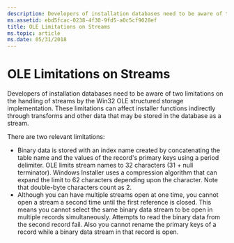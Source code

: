 ```yaml
---
description: Developers of installation databases need to be aware of two limitations on the handling of streams by the Win32 OLE structured storage implementation.
ms.assetid: ebd5fcac-0238-4f30-9fd5-a0c5cf9028ef
title: OLE Limitations on Streams
ms.topic: article
ms.date: 05/31/2018
---
```


# OLE Limitations on Streams

Developers of installation databases need to be aware of two limitations on the handling of streams by the Win32 OLE structured storage implementation. These limitations can affect installer functions indirectly through transforms and other data that may be stored in the database as a stream.

There are two relevant limitations:

-   Binary data is stored with an index name created by concatenating the table name and the values of the record's primary keys using a period delimiter. OLE limits stream names to 32 characters (31 + null terminator). Windows Installer uses a compression algorithm that can expand the limit to 62 characters depending upon the character. Note that double-byte characters count as 2.
-   Although you can have multiple streams open at one time, you cannot open a stream a second time until the first reference is closed. This means you cannot select the same binary data stream to be open in multiple records simultaneously. Attempts to read the binary data from the second record fail. Also you cannot rename the primary keys of a record while a binary data stream in that record is open.

 

 



